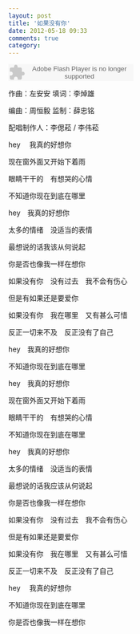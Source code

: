 ```yaml
---
layout: post
title: '如果没有你'
date: 2012-05-18 09:33
comments: true
category: 
---
```

    

<object classid="clsid:d27cdb6e-ae6d-11cf-96b8-444553540000" codebase=" http://fpdownload.macromedia.com/pub/shockwave/cabs/flash/swflash.cab#version=7,0,0,0" width="250" height="34"><param name="allowScriptAccess" value="sameDomain"><param name="movie" value=" http://l.5sing.com/player.swf?songtype=fc&songid=7504341"><param name="quality" value="high"><param name="bgcolor" value="#ffffff"><embed src=" http://l.5sing.com/player.swf?songtype=fc&songid=7504341" quality="high" bgcolor="#ffffff" width="250" height="34" allowScriptAccess="sameDomain" type="application/x-shockwave-flash" pluginspage=" http://www.macromedia.com/go/getflashplayer" /></object>

作曲：左安安 填词：李焯雄

编曲：周恒毅 监制：薛忠铭

配唱制作人：李偲菘 / 李伟菘

hey 　我真的好想你

现在窗外面又开始下着雨

眼睛干干的　有想哭的心情

不知道你现在到底在哪里

hey　我真的好想你

太多的情绪　没适当的表情

最想说的话我该从何说起

你是否也像我一样在想你

如果没有你　没有过去　我不会有伤心

但是有如果还是要爱你

如果没有你　我在哪里　又有甚么可惜

反正一切来不及　反正没有了自己

hey　我真的好想你

不知道你现在到底在哪里

hey　我真的好想你

现在窗外面又开始下着雨

眼睛干干的　有想哭的心情

不知道你现在到底在哪里

hey　我真的好想你

太多的情绪　没适当的表情

最想说的话我应该从何说起

你是否也像我一样在想你

如果没有你　没有过去　我不会有伤心

但是有如果还是要爱你

如果没有你　我在哪里　又有甚么可惜

反正一切来不及　反正没有了自己

hey 　我真的好想你

不知道你现在到底在哪里

你是否也像我一样在想你
